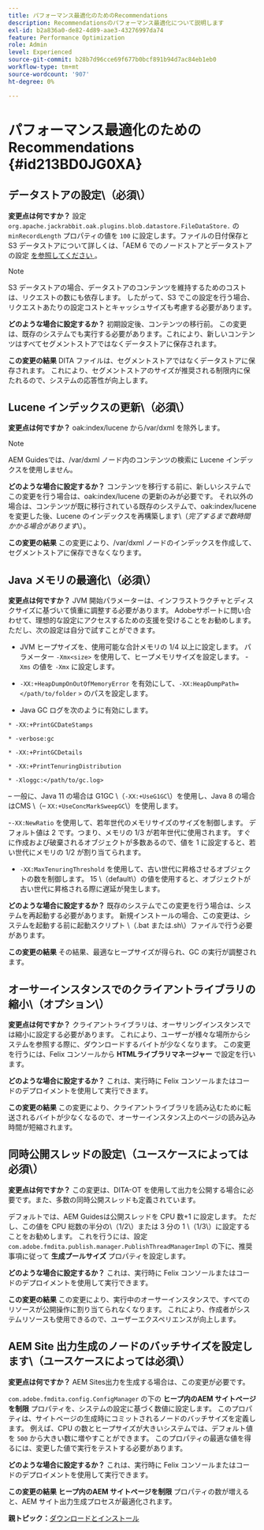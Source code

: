 ```yaml
---
title: パフォーマンス最適化のためのRecommendations
description: Recommendationsのパフォーマンス最適化について説明します
exl-id: b2a836a0-de82-4d89-aae3-43276997da74
feature: Performance Optimization
role: Admin
level: Experienced
source-git-commit: b28b7d96cce69f677b0bcf891b94d7ac84eb1eb0
workflow-type: tm+mt
source-wordcount: '907'
ht-degree: 0%

---
```


# パフォーマンス最適化のためのRecommendations {#id213BD0JG0XA}

## データストアの設定\（必須\）

**変更点は何ですか？**
設定 `org.apache.jackrabbit.oak.plugins.blob.datastore.FileDataStore.` の `minRecordLength` プロパティの値を `100` に設定します。ファイルの日付保存と S3 データストアについて詳しくは、「AEM 6 でのノードストアとデータストアの設定 [ を参照してください ](https://helpx.adobe.com/jp/experience-manager/6-5/sites/deploying/using/data-store-config.html)。

>[!NOTE]
>
> S3 データストアの場合、データストアのコンテンツを維持するためのコストは、リクエストの数にも依存します。 したがって、S3 でこの設定を行う場合、リクエストあたりの設定コストとキャッシュサイズも考慮する必要があります。

**どのような場合に設定するか？**
初期設定後、コンテンツの移行前。 この変更は、既存のシステムでも実行する必要があります。これにより、新しいコンテンツはすべてセグメントストアではなくデータストアに保存されます。

**この変更の結果**
DITA ファイルは、セグメントストアではなくデータストアに保存されます。 これにより、セグメントストアのサイズが推奨される制限内に保たれるので、システムの応答性が向上します。

## Lucene インデックスの更新\（必須\）

**変更点は何ですか？**
oak:index/lucene から/var/dxml を除外します。

>[!NOTE]
>
> AEM Guidesでは、/var/dxml ノード内のコンテンツの検索に Lucene インデックスを使用しません。

**どのような場合に設定するか？**
コンテンツを移行する前に、新しいシステムでこの変更を行う場合は、oak:index/lucene の更新のみが必要です。 それ以外の場合は、コンテンツが既に移行されている既存のシステムで、oak:index/lucene を変更した後、Lucene のインデックスを再構築します\（*完了するまで数時間かかる場合があります*\）。

**この変更の結果**
この変更により、/var/dxml ノードのインデックスを作成して、セグメントストアに保存できなくなります。

## Java メモリの最適化\（必須\）

**変更点は何ですか？**
JVM 開始パラメーターは、インフラストラクチャとディスクサイズに基づいて慎重に調整する必要があります。 Adobeサポートに問い合わせて、理想的な設定にアクセスするための支援を受けることをお勧めします。 ただし、次の設定は自分で試すことができます。

- JVM ヒープサイズを、使用可能な合計メモリの 1/4 以上に設定します。 パラメーター `-Xmx<size>` を使用して、ヒープメモリサイズを設定します。 -`Xms` の値を `-Xmx` に設定します。

- `-XX:+HeapDumpOnOutOfMemoryError` を有効にして、`-XX:HeapDumpPath=</path/to/folder` `>` のパスを設定します。

- Java GC ログを次のように有効にします。

`* -XX:+PrintGCDateStamps`

`* -verbose:gc`

`* -XX:+PrintGCDetails`

`* -XX:+PrintTenuringDistribution`

`* -Xloggc:</path/to/gc.log>`

 – 一般に、Java 11 の場合は G1GC \（`-XX:+UseG1GC`\）を使用し、Java 8 の場合はCMS \（– `XX:+UseConcMarkSweepGC`\）を使用します。

-`-XX:NewRatio` を使用して、若年世代のメモリサイズのサイズを制御します。 デフォルト値は 2 です。つまり、メモリの 1/3 が若年世代に使用されます。 すぐに作成および破棄されるオブジェクトが多数あるので、値を 1 に設定すると、若い世代にメモリの 1/2 が割り当てられます。

- `-XX:MaxTenuringThreshold` を使用して、古い世代に昇格させるオブジェクトの数を制御します。 15 \（default\）の値を使用すると、オブジェクトが古い世代に昇格される際に遅延が発生します。

**どのような場合に設定するか？**
既存のシステムでこの変更を行う場合は、システムを再起動する必要があります。 新規インストールの場合、この変更は、システムを起動する前に起動スクリプト \（.bat または.sh\）ファイルで行う必要があります。

**この変更の結果**
その結果、最適なヒープサイズが得られ、GC の実行が調整されます。

## オーサーインスタンスでのクライアントライブラリの縮小\（オプション\）

**変更点は何ですか？**
クライアントライブラリは、オーサリングインスタンスでは縮小に設定する必要があります。 これにより、ユーザーが様々な場所からシステムを参照する際に、ダウンロードするバイトが少なくなります。 この変更を行うには、Felix コンソールから **HTMLライブラリマネージャー** で設定を行います。

**どのような場合に設定するか？**
これは、実行時に Felix コンソールまたはコードのデプロイメントを使用して実行できます。

**この変更の結果**
この変更により、クライアントライブラリを読み込むために転送されるバイトが少なくなるので、オーサーインスタンス上のページの読み込み時間が短縮されます。

## 同時公開スレッドの設定\（ユースケースによっては必須\）

**変更点は何ですか？**
この変更は、DITA-OT を使用して出力を公開する場合に必要です。また、多数の同時公開スレッドも定義されています。

デフォルトでは、AEM Guidesは公開スレッドを CPU 数+1 に設定します。 ただし、この値を CPU 総数の半分の\（1/2\）または 3 分の 1 \（1/3\）に設定することをお勧めします。 これを行うには、設定 `com.adobe.fmdita.publish.manager.PublishThreadManagerImpl` の下に、推奨事項に従って **生成プールサイズ** プロパティを設定します。

**どのような場合に設定するか？**
これは、実行時に Felix コンソールまたはコードのデプロイメントを使用して実行できます。

**この変更の結果**
この変更により、実行中のオーサーインスタンスで、すべてのリソースが公開操作に割り当てられなくなります。 これにより、作成者がシステムリソースも使用できるので、ユーザーエクスペリエンスが向上します。

## AEM Site 出力生成のノードのバッチサイズを設定します\（ユースケースによっては必須\）

**変更点は何ですか？**
AEM Sites出力を生成する場合は、この変更が必要です。

`com.adobe.fmdita.config.ConfigManager` の下の **ヒープ内のAEM サイトページを制限** プロパティを、システムの設定に基づく数値に設定します。 このプロパティは、サイトページの生成時にコミットされるノードのバッチサイズを定義します。 例えば、CPU の数とヒープサイズが大きいシステムでは、デフォルト値を `500` から大きい数に増やすことができます。 このプロパティの最適な値を得るには、変更した値で実行をテストする必要があります。

**どのような場合に設定するか？**
これは、実行時に Felix コンソールまたはコードのデプロイメントを使用して実行できます。

**この変更の結果**
**ヒープ内のAEM サイトページを制限** プロパティの数が増えると、AEM サイト出力生成プロセスが最適化されます。


**親トピック：**&#x200B;[ ダウンロードとインストール ](download-install.md)
